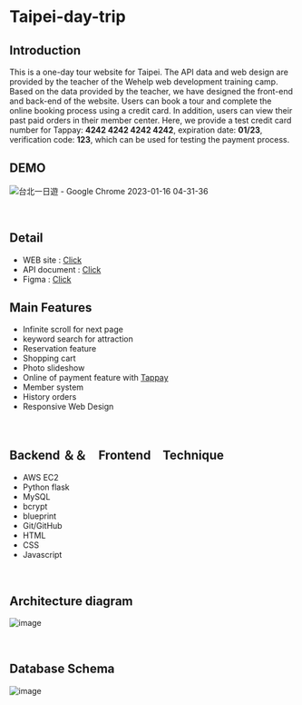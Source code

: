 <h1>Taipei-day-trip</h1>

 <h2>Introduction</h2>
 <p>This is a one-day tour website for Taipei. The API data and web design are provided by the teacher of the Wehelp web development training camp. Based on the data provided by the teacher, we have designed the front-end and back-end of the website. Users can book a tour and complete the online booking process using a credit card. In addition, users can view their past paid orders in their member center. Here, we provide a test credit card number for Tappay: <b>4242 4242 4242 4242</b>, expiration date:  <b>01/23</b>, verification code:  <b>123</b>, which can be used for testing the payment process.</p>
 
 
<h2>DEMO</h2>

![台北一日遊 - Google Chrome 2023-01-16 04-31-36](https://user-images.githubusercontent.com/111422800/212563202-7bac4914-fa16-431a-9c90-61c65bbc679b.gif)

 <br>
<h2>Detail</h2>
   <ul>
      <li>WEB site : <a href="http://3.113.54.225:3000/">Click</a></li>
      <li>API document : <a href="https://app.swaggerhub.com/apis-docs/padax/taipei-trip/1.0.0">Click</a></li>
      <li>Figma : <a href="https://www.figma.com/file/CeFwqBSbNWZbWz2ih4YS6z">Click</a></li>

   </ul>

  <h2>Main Features</h2>
    <ul>
      <li>Infinite scroll for next page</li>
      <li>keyword search for attraction</li>
      <li>Reservation feature</li>
      <li>Shopping cart</li>
      <li>Photo slideshow</li>
      <li>Online of payment feature with <a href="https://www.tappaysdk.com/en/">Tappay</a></li>
      <li>Member system</li>
      <li>History orders</li>
      <li>Responsive Web Design</li>
    </ul>
 <br>
 
  <h2>Backend ＆＆　Frontend　Technique</h2>
    <ul>
      <li>AWS EC2</li>
      <li>Python flask</li>
      <li>MySQL</li>
      <li>bcrypt</li>
      <li>blueprint</li>
      <li>Git/GitHub</li>
      <li>HTML</li>
      <li>CSS</li>
      <li>Javascript</li>
    </ul>
 <br>
  
  <h2>Architecture diagram</h2>
  
  ![image](https://user-images.githubusercontent.com/111422800/212559492-032c8dd8-b13d-4458-9282-ebf3dc1996ba.png)

  
 <br>
      


  <h2>Database Schema</h2>
  
  ![image](https://user-images.githubusercontent.com/111422800/212560834-fe3dd1db-4ab9-462e-9432-62b3b9ae7361.png)


 <br>
      
 
  

